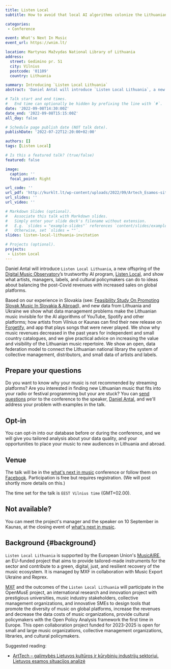 ```yaml
---
title: Listen Local
subtitle: How to avoid that local AI algorithms colonize the Lithuanian music ecosystem

categories:
 - Conference

event: What's Next In Music
event_url: https://wnim.lt/

location: Martynas Mažvydas National Library of Lithuania
address:
  street: Gedimino pr. 51
  city: Vilnius
  postcode: '01109'
  country: Lithuania

summary: Introducing `Listen Local Lithuania`
abstract: 'Daniel Antal will introduce `Listen Local Lithuania`, a new offspring of the Digital Music Observatory’s trustworthy AI program, Listen Local, and show what artists, managers, labels, and cultural policymakers can do to ideas about balancing the post-Covid revenues with increased sales on global platforms.'

# Talk start and end times.
#   End time can optionally be hidden by prefixing the line with `#`.
date: '2022-09-08T14:30:00Z'
date_end: '2022-09-08T15:15:00Z'
all_day: false

# Schedule page publish date (NOT talk date).
publishDate: '2022-07-22T12:20:00+02:00'

authors: []
tags: [Listen Local]

# Is this a featured talk? (true/false)
featured: false

image:
  caption: ''
  focal_point: Right

url_code: ''
url_pdf: 'http://kurklt.lt/wp-content/uploads/2022/09/Artech_Esamos-situacijos-analize.pdf'
url_slides: ''
url_video: ''

# Markdown Slides (optional).
#   Associate this talk with Markdown slides.
#   Simply enter your slide deck's filename without extension.
#   E.g. `slides = "example-slides"` references `content/slides/example-slides.md`.
#   Otherwise, set `slides = ""`.
slides: listen-local-lithuania-invitation

# Projects (optional).
projects:
 - Listen Local
---
```


Daniel Antal will introduce `Listen Local Lithuania`, a new offspring of the [Digital Music Observatory](https://music.dataobservatory.eu/)’s trustworthy AI program, [Listen Local](http://listen-local.net/), and show what artists, managers, labels, and cultural policymakers can do to ideas about balancing the post-Covid revenues with increased sales on global platforms.

Based on our experience in Slovakia (see: [Feasibility Study On Promoting Slovak Music In Slovakia & Abroad](https://music.dataobservatory.eu/publication/listen_local_2020/)), and new data from Lithuania and Ukraine we show what data management problems make the Lithuanian music invisible for the AI algorithms of YouTube, Spotify and other platforms; how artists from Vilnius or Kaunas can find their new release on [Forgetify](https://dataandlyrics.com/post/2020-10-24-forgetify_pop_october/), and app that plays songs that were never played. We show why music revenues decreased in the past years for independent and small country catalogues, and we give practical advice on increasing the value and visibility of the Lithuanian music repertoire. We show an open, data federation model to connect the Lithuanian national library the system of collective management, distributors, and small data of artists and labels.

## Prepare your questions

Do you want to know why your music is not recommended by streaming platforms?  Are you interested in finding new Lithuanian music that fits into your radio or festival programming but your are stuck? You can [send questions](https://reprex.nl/#contact) prior to the conference to the speaker, [Daniel Antal](https://music.dataobservatory.eu/author/daniel-antal/), and we'll address your problem with examples in the talk. 

## Opt-in

You can opt-in into our database before or during the conference, and we will give you tailored analysis about your data quality, and your opportunities to place your music to new audiences in Lithuania and abroad.

## Venue

The talk will be in the [what's next in music](https://wnim.lt/) conference  or follow them on [Facebook](https://www.facebook.com/WhatsNextInMusic/). Participation is free but requires registration.  (We will post shortly more details on this.)

The time set for the talk is `EEST Vilnius time` (GMT+02.00).  


## Not available?

You can meet the project's manager and the speaker on 10 September in Kaunas, at the closing event of [what's next in music](https://wnim.lt/). 

## Background {#background}

`Listen Local Lithuania` is supported by the European Union's [MusicAIRE](https://musicaire.eu/), an EU-funded project that aims to provide tailored-made instruments for the sector and contribute to a green, digital, just, and resilient recovery of the music ecosystem. It is managed by MXF in collaboration with Music Export Ukraine and Reprex.

[MXF](https://music.dataobservatory.eu/author/mxf-muzikos-eksporto-fondas/) and the outcomes of the `Listen Local Lithuania` will participate in the OpenMusE project, an international research and innovation project with prestigious universities, music industry stakeholders, collective management organizations, and innovative SMEs to design tools that promote the diversity of music on global platforms, increase the revenues and decrease the data costs of music organizations, provide cultural policymakers with the Open Policy Analysis framework the first time in Europe. This open collaboration project funded for 2023-2025 is open for small and large music organizations, collective management organizations, libraries, and cultural policymakers. 

Suggested reading:
- [ArtTech – galimybės Lietuvos kultūros ir kūrybinių industrijų sektoriui. Lietuvos esamos situacijos analizė](http://kurklt.lt/wp-content/uploads/2022/09/Artech_Esamos-situacijos-analize.pdf)
